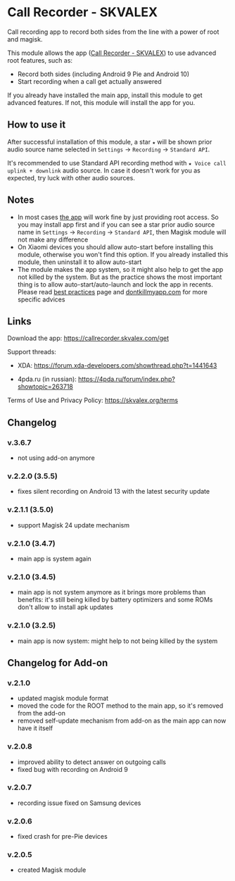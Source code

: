 # Call Recorder - SKVALEX
Call recording app to record both sides from the line with a power of root and magisk.

This module allows the app ([Call Recorder - SKVALEX](https://callrecorder.skvalex.com/get)) to use advanced root features, such as:
- Record both sides (including Android 9 Pie and Android 10)
- Start recording when a call get actually answered

If you already have installed the main app, install this module to get advanced features. If not, this module will install the app for you.

## How to use it
After successful installation of this module, a star `★` will be shown prior audio source name selected in `Settings` → `Recording` → `Standard API`.

It's recommended to use Standard API recording method with `★ Voice call uplink + downlink` audio source. In case it doesn't work for you as expected, try luck with other audio sources.

## Notes
- In most cases [the app](https://callrecorder.skvalex.com/get) will work fine by just providing root access. So you may install app first and if you can see a star prior audio source name in `Settings` → `Recording` → `Standard API`, then Magisk module will not make any difference
- On Xiaomi devices you should allow auto-start before installing this module, otherwise you won't find this option. If you already installed this module, then uninstall it to allow auto-start
- The module makes the app system, so it might also help to get the app not killed by the system. But as the practice shows the most important thing is to allow auto-start/auto-launch and lock the app in recents. Please read [best practices](https://skvalex.org/help/best-practices) page and [dontkillmyapp.com](https://dontkillmyapp.com) for more specific advices

## Links
Download the app: https://callrecorder.skvalex.com/get

Support threads:
* XDA: https://forum.xda-developers.com/showthread.php?t=1441643

* 4pda.ru (in russian): https://4pda.ru/forum/index.php?showtopic=263718

Terms of Use and Privacy Policy: https://skvalex.org/terms

## Changelog
### v.3.6.7
* not using add-on anymore

### v.2.2.0 (3.5.5)
* fixes silent recording on Android 13 with the latest security update

### v.2.1.1 (3.5.0)
* support Magisk 24 update mechanism

### v.2.1.0 (3.4.7)
* main app is system again

### v.2.1.0 (3.4.5)
* main app is not system anymore as it brings more problems than benefits: it's still being killed by battery optimizers and some ROMs don't allow to install apk updates

### v.2.1.0 (3.2.5)
* main app is now system: might help to not being killed by the system  

## Changelog for Add-on
### v.2.1.0
* updated magisk module format
* moved the code for the ROOT method to the main app, so it's removed from the add-on
* removed self-update mechanism from add-on as the main app can now have it itself

### v.2.0.8
* improved ability to detect answer on outgoing calls
* fixed bug with recording on Android 9

### v.2.0.7
* recording issue fixed on Samsung devices

### v.2.0.6
* fixed crash for pre-Pie devices

### v.2.0.5
* created Magisk module
